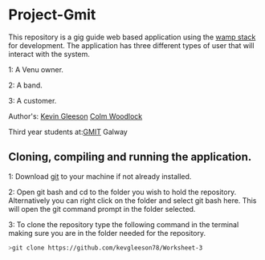 # Project-Gmit

This repository is a gig guide web based application using the [wamp stack](https://bitnami.com/stack/wamp) for development.
The application has three different types of user that will interact with the system.

1: A Venu owner.

2: A band.

3: A customer.

Author's: [Kevin Gleeson](https://github.com/kevgleeson78)
          [Colm Woodlock](https://github.com/kevgleeson78)

Third year students at:[GMIT](http://gmit.ie) Galway

## Cloning, compiling and running the application.

1: Download [git](https://git-scm.com/downloads) to your machine if not already installed.


2: Open git bash and cd to the folder you wish to hold the repository.
Alternatively you can right click on the folder and select git bash here.
This will open the git command prompt in the folder selected.
 
 3: To clone the repository type the following command in the terminal making sure you are in the folder needed for the repository.
```bash
>git clone https://github.com/kevgleeson78/Worksheet-3
```

